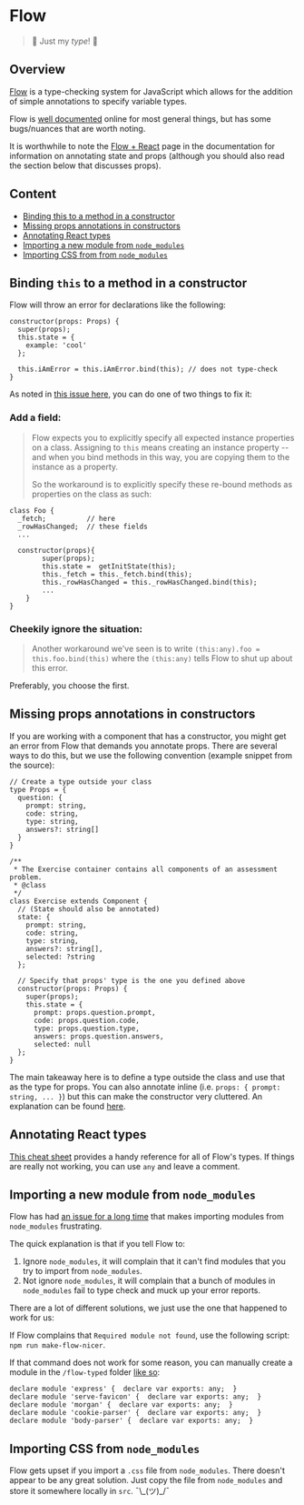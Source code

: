 # Flow
> :hibiscus: Just my *type*! :hibiscus:

## Overview
[Flow](https://flow.org/) is a type-checking system for JavaScript which allows for the addition of simple annotations to specify variable types.

Flow is [well documented](https://flow.org/en/docs/) online for most general things, but has some bugs/nuances that are worth noting.

It is worthwhile to note the [Flow + React](https://flow.org/en/docs/frameworks/react/) page in the documentation for information on annotating state and props (although you should also read the section below that discusses props).

## Content
* [Binding this to a method in a constructor](#binding-this-to-a-method-in-a-constructor)
* [Missing props annotations in constructors](#missing-props-annotations-in-constructors)
* [Annotating React types](#annotating-react-types)
* [Importing a new module from `node_modules`](#importing-a-new-module-from-node_modules)
* [Importing CSS from from `node_modules`](#importing-css-from-node_modules)

## Binding `this` to a method in a constructor
Flow will throw an error for declarations like the following:
```
constructor(props: Props) {
  super(props);
  this.state = {
    example: 'cool'
  };

  this.iAmError = this.iAmError.bind(this); // does not type-check
}
```

As noted in [this issue here](https://github.com/facebook/flow/issues/1397), you can do one of two things to fix it:

### Add a field:

> Flow expects you to explicitly specify all expected instance properties on a class. Assigning to `this` means creating an instance property -- and when you bind methods in this way, you are copying them to the instance as a property.
>
> So the workaround is to explicitly specify these re-bound methods as properties on the class as such:

```
class Foo {
  _fetch;          // here
  _rowHasChanged;  // these fields
  ...

  constructor(props){
        super(props);
        this.state =  getInitState(this);
        this._fetch = this._fetch.bind(this);
        this._rowHasChanged = this._rowHasChanged.bind(this);
        ...
    }
}
```

### Cheekily ignore the situation:

> Another workaround we've seen is to write `(this:any).foo = this.foo.bind(this)` where the `(this:any)` tells Flow to shut up about this error.

Preferably, you choose the first.

## Missing props annotations in constructors
If you are working with a component that has a constructor, you might get an error from Flow that demands you annotate props. There are several ways to do this, but we use the following convention (example snippet from the source):

```
// Create a type outside your class
type Props = {
  question: {
    prompt: string,
    code: string,
    type: string,
    answers?: string[]
  }
}

/**
 * The Exercise container contains all components of an assessment problem.
 * @class
 */
class Exercise extends Component {
  // (State should also be annotated)
  state: {
    prompt: string,
    code: string,
    type: string,
    answers?: string[],
    selected: ?string
  };

  // Specify that props' type is the one you defined above
  constructor(props: Props) {
    super(props);
    this.state = {
      prompt: props.question.prompt,
      code: props.question.code,
      type: props.question.type,
      answers: props.question.answers,
      selected: null
  };
}
```
The main takeaway here is to define a type outside the class and use that as the type for props. You can also annotate inline (i.e. `props: { prompt: string, ... }`) but this can make the constructor very cluttered. An explanation can be found [here](https://github.com/facebook/flow/issues/1694#issuecomment-238259947).

## Annotating React types
[This cheat sheet](https://www.saltycrane.com/blog/2016/06/flow-type-cheat-sheet/#lib/react.js) provides a handy reference for all of Flow's types. If things are really not working, you can use `any` and leave a comment.

## Importing a new module from `node_modules`
Flow has had [an issue for a long time](https://github.com/facebook/flow/issues/869) that makes importing modules from `node_modules` frustrating.

The quick explanation is that if you tell Flow to:

1. Ignore `node_modules`, it will complain that it can't find modules that you try to import from `node_modules`.
2. Not ignore `node_modules`, it will complain that a bunch of modules in `node_modules` fail to type check and muck up your error reports.

There are a lot of different solutions, we just use the one that happened to work for us:

If Flow complains that `Required module not found`, use the following script:
`npm run make-flow-nicer`.

If that command does not work for some reason, you can manually create a module in the `/flow-typed` folder [like so](https://github.com/facebook/flow/issues/869#issuecomment-256643823):
```
declare module 'express' {  declare var exports: any;  }
declare module 'serve-favicon' {  declare var exports: any;  }
declare module 'morgan' {  declare var exports: any;  }
declare module 'cookie-parser' {  declare var exports: any;  }
declare module 'body-parser' {  declare var exports: any;  }
```

## Importing CSS from `node_modules`
Flow gets upset if you import a `.css` file from `node_modules`. There doesn't appear to be any great solution. Just copy the file from `node_modules` and store it somewhere locally in `src`. ¯\\\_(ツ)_/¯
